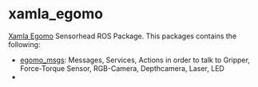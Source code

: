 # xamla_egomo
[Xamla Egomo](http://xamla.com/en/egomo/index.html) Sensorhead ROS Package. This packages contains the following:

  * [egomo_msgs](https://github.com/Xamla/xamla_egomo/tree/master/egomo_msgs): Messages, Services, Actions in order to talk to Gripper, Force-Torque Sensor, RGB-Camera, Depthcamera, Laser, LED
  * 
